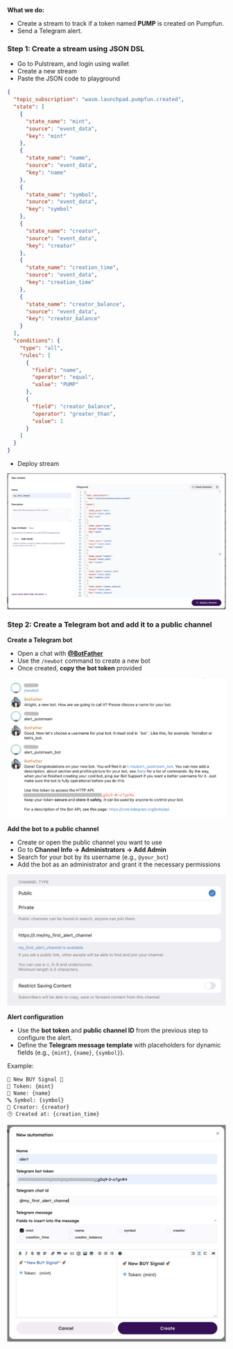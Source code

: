 **What we do:**  
- Create a stream to track if a token named **PUMP** is created on Pumpfun.  
- Send a Telegram alert.  

### Step 1: Create a stream using JSON DSL  
- Go to Pulstream, and login using wallet
- Create a new stream
- Paste the JSON code to playground

```json
{
  "topic_subscription": "wasm.launchpad.pumpfun.created",
  "state": [
    {
      "state_name": "mint",
      "source": "event_data",
      "key": "mint"
    },
    {
      "state_name": "name",
      "source": "event_data",
      "key": "name"
    },
    {
      "state_name": "symbol",
      "source": "event_data",
      "key": "symbol"
    },
    {
      "state_name": "creator",
      "source": "event_data",
      "key": "creator"
    },
    {
      "state_name": "creation_time",
      "source": "event_data",
      "key": "creation_time"
    },
    {
      "state_name": "creator_balance",
      "source": "event_data",
      "key": "creator_balance"
    }
  ],
  "conditions": {
    "type": "all",
    "rules": [
      {
        "field": "name",
        "operator": "equal",
        "value": "PUMP"
      },
      {
        "field": "creator_balance",
        "operator": "greater_than",
        "value": 1
      }
    ]
  }
}
```

- Deploy stream

![First stream](./first_stream.png)

### Step 2: Create a Telegram bot and add it to a public channel

**Create a Telegram bot**

- Open a chat with **[@BotFather](https://t.me/BotFather)**  
- Use the `/newbot` command to create a new bot  
- Once created, **copy the bot token** provided  

![Create bot](./create_bot.png)

**Add the bot to a public channel**

- Create or open the public channel you want to use  
- Go to **Channel Info → Administrators → Add Admin**  
- Search for your bot by its username (e.g., `@your_bot`)  
- Add the bot as an administrator and grant it the necessary permissions

![Create channel](./create_public_channel.png)

**Alert configuration**

- Use the **bot token** and **public channel ID** from the previous step to configure the alert.  
- Define the **Telegram message template** with placeholders for dynamic fields (e.g., `{mint}`, `{name}`, `{symbol}`).

Example:
```
🚀 New BUY Signal 🚀
💎 Token: {mint}
📛 Name: {name}
🔤 Symbol: {symbol}
👤 Creator: {creator}
🕒 Created at: {creation_time}
```

![Create alert](./alert.png)